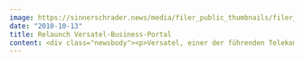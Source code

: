 ```yaml
---
image: https://sinnerschrader.news/media/filer_public_thumbnails/filer_public/0c/f1/0cf1fb6b-c6a3-44a1-916c-94aee95fd82d/varfoldersdjk8pxf42x64d8fxslz8jcc8fc0000gnttmpcirjvy__480x288_q85_crop_subsampling-2_upscale.jpg
date: "2010-10-13"
title: Relaunch Versatel-Business-Portal
content: <div class="newsbody"><p>Versatel, einer der führenden Telekommunikationsanbieter Deutschlands, stellt sich mit einer neuen Website für Geschäftskunden noch stärker auf die Bedürfnisse seiner Businesskunden ein. Die Digitalagentur SinnerSchrader hat den Relaunch des Geschäftskunden-Internetauftritts von Versatel konzipiert, gestaltet und umgesetzt.<br/>„Geschäftskunden kommen mit sehr unterschiedlichen Bedürfnissen. Während der eine das gewünschte Telefonieprodukt einfach bestellen möchte, benötigt der andere differenzierte Beratung und Lösungen für seinen Bedarf. Die neue Seite erfüllt beide Anforderungen”, erläutert Laurent Burdin, Geschäftsführer bei SinnerSchrader.</p><p>Beim neuen Design der Website legte SinnerSchrader großen Wert auf Einheitlichkeit und eine benutzerfreundliche, intuitive Handhabung. Sie ermöglicht dem Nutzer, sich mit nur wenigen Klicks ein umfassendes Bild über die Leistungsmerkmale und Vorteile der Versatel-Produkte zu verschaffen.</p><p>„Guter Service beginnt bereits online. Er sollte für Kunden und Interessierte eine zentrale, einfach zu handhabende Plattform bieten mit allen wichtigen Informationen rund um das Unternehmen bis hin zum Produktportfolio. Mit der Neugestaltung unserer Website erfüllen wir diese Anforderungen und können diese auch in Zukunft schnell weiter ausbauen”, erklärt Greg Kiss, Chief Marketing Officer Versatel. „Die Balance zwischen E-Commerce und Branding ist sowohl konzeptionell als auch im Design sehr gut gelungen.”</p><p>Nach dem Relaunch der Website für Geschäftskunden sind weitere Projekte in Planung.</p><p>Website&#58; <a href="http&#58;//www.versatel.de/business">http&#58;//www.versatel.de/business</a></p><p><a class="news-backlink" href="/de/"><svg class="svg-ico svg-ico--arrow-left"><use xlink&#58;href="#arrow-down"></use></svg>Zurück zur Presse Übersicht</a></p></div>
---
```

